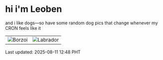 # hi i'm Leoben

and i like dogs—so have some random dog pics that change whenever my CRON feels like it

|  |  |
|--------|----------|
| ![Borzoi](https://random-dog-vercel.vercel.app/api/random-borzoi?v=1754887699) | ![Labrador](https://random-dog-vercel.vercel.app/api/random-labrador?v=1754887699) |

Last updated: 2025-08-11 12:48 PHT
